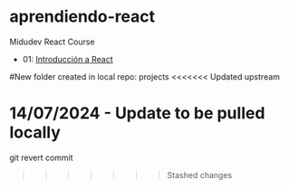 # aprendiendo-react
Midudev React Course

- 01: [Introducción a React](https://www.youtube.com/watch?v=7iobxzd_2wY)

#New folder created in local repo: projects
<<<<<<< Updated upstream

14/07/2024 - Update to be pulled locally
=======
git revert commit
>>>>>>> Stashed changes
